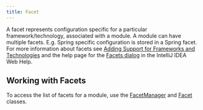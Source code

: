 ```yaml
---
title: Facet
---
```


A facet represents configuration specific for a particular framework/technology, associated with a module.
A module can have multiple facets. E.g. Spring specific configuration is stored in a Spring facet.
For more information about facets see [Adding Support for Frameworks and Technologies](https://www.jetbrains.com/help/idea/configuring-projects.html#add-support-for-frameworks-technologies) and the help page for the [Facets dialog](https://www.jetbrains.com/help/idea/facets.html) in the IntelliJ IDEA Web Help.

## Working with Facets

To access the list of facets for a module, use the [FacetManager](upsource:///platform/lang-api/src/com/intellij/facet/FacetManager.java)
and [Facet](upsource:///platform/lang-api/src/com/intellij/facet/Facet.java) classes.
